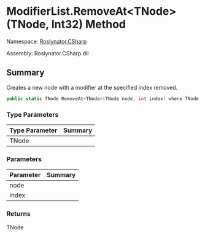 # ModifierList\.RemoveAt\<TNode>\(TNode, Int32\) Method

Namespace: [Roslynator.CSharp](../../README.md)

Assembly: Roslynator\.CSharp\.dll

## Summary

Creates a new node with a modifier at the specified index removed\.

```csharp
public static TNode RemoveAt<TNode>(TNode node, int index) where TNode : SyntaxNode
```

### Type Parameters

| Type Parameter | Summary |
| -------------- | ------- |
| TNode | |

### Parameters

| Parameter | Summary |
| --------- | ------- |
| node | |
| index | |

### Returns

TNode


